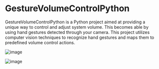 # GestureVolumeControlPython
GestureVolumeControlPython is a Python project aimed at providing a unique way to control and adjust system volume. 
This becomes able by using hand gestures detected through your camera. 
This project utilizes computer vision techniques to recognize hand gestures and maps them to predefined volume control actions.

![image](https://github.com/GeorgeMichaloutsos/GestureVolumeControlPython/assets/127510982/558f3c5d-50de-4af4-b22d-9792579c2b80)

![image](https://github.com/GeorgeMichaloutsos/GestureVolumeControlPython/assets/127510982/2389e51e-6960-4b1c-8fc7-9a7f64f435c3)


